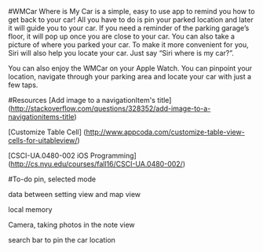 #WMCar
Where is My Car is a simple, easy to use app to remind you how to get back to your car! All you have to do is pin your parked location and later it will guide you to your car. If you need a reminder of the parking garage’s floor, it will pop up once you are close to your car. You can also take a picture of where you parked your car. To make it more convenient for you, Siri will also help you locate your car. Just say “Siri where is my car?”.

You can also enjoy the WMCar on your Apple Watch. You can pinpoint your location, navigate through your parking area and locate your car with just a few taps.

#Resources
[Add image to a navigationItem's title] (http://stackoverflow.com/questions/328352/add-image-to-a-navigationitems-title)

[Customize Table Cell] (http://www.appcoda.com/customize-table-view-cells-for-uitableview/)

[CSCI-UA.0480-002 iOS Programming] (http://cs.nyu.edu/courses/fall16/CSCI-UA.0480-002/)

#To-do
pin, selected mode

data between setting view and map view

local memory

Camera, taking photos in the note view

search bar to pin the car location
